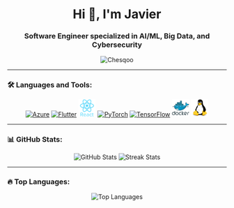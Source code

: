 <h1 align="center">Hi 👋, I'm Javier</h1>
<h3 align="center">Software Engineer specialized in AI/ML, Big Data, and Cybersecurity</h3>

<p align="center">
  <img src="https://komarev.com/ghpvc/?username=Chesqoo&label=Profile%20views&color=0e75b6&style=flat" alt="Chesqoo" />
</p>

---

### 🛠️ Languages and Tools:
<p align="center">
  <a href="https://azure.microsoft.com/en-in/" target="_blank"><img src="https://www.vectorlogo.zone/logos/microsoft_azure/microsoft_azure-icon.svg" alt="Azure" width="40" height="40"/></a>
  <a href="https://flutter.dev" target="_blank"><img src="https://www.vectorlogo.zone/logos/flutterio/flutterio-icon.svg" alt="Flutter" width="40" height="40"/></a>
  <a href="https://reactjs.org/" target="_blank"><img src="https://raw.githubusercontent.com/devicons/devicon/master/icons/react/react-original-wordmark.svg" alt="React" width="40" height="40"/></a>
  <a href="https://pytorch.org/" target="_blank"><img src="https://www.vectorlogo.zone/logos/pytorch/pytorch-icon.svg" alt="PyTorch" width="40" height="40"/></a>
  <a href="https://www.tensorflow.org" target="_blank"><img src="https://www.vectorlogo.zone/logos/tensorflow/tensorflow-icon.svg" alt="TensorFlow" width="40" height="40"/></a>
  <a href="https://www.docker.com/" target="_blank"><img src="https://raw.githubusercontent.com/devicons/devicon/master/icons/docker/docker-original-wordmark.svg" alt="Docker" width="40" height="40"/></a>
  <a href="https://www.linux.org/" target="_blank"><img src="https://raw.githubusercontent.com/devicons/devicon/master/icons/linux/linux-original.svg" alt="Linux" width="40" height="40"/></a>
</p>

---

### 📊 GitHub Stats:
<p align="center">
  <img src="https://github-readme-stats.vercel.app/api?username=Chesqoo&show_icons=true&theme=radical" alt="GitHub Stats" width="48%">
  <img src="https://github-readme-streak-stats.herokuapp.com/?user=Chesqoo&theme=radical" alt="Streak Stats" width="48%">
</p>

---

### 🔥 Top Languages:
<p align="center">
  <img src="https://github-readme-stats.vercel.app/api/top-langs?username=Chesqoo&layout=compact&theme=radical" alt="Top Languages" width="50%">
</p>

